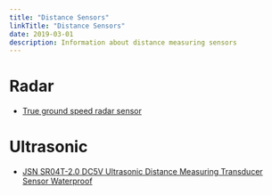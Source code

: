 ```yaml
---
title: "Distance Sensors"
linkTitle: "Distance Sensors"
date: 2019-03-01
description: Information about distance measuring sensors
---
```


# Radar
* [True ground speed radar sensor](http://salesmanual.deere.com/sales/salesmanual/en_NA/tractors/attachments/electrical_and_lights/waterloo_common_radar_code_9023.html)

# Ultrasonic
* [JSN SR04T-2.0 DC5V Ultrasonic Distance Measuring Transducer Sensor Waterproof](https://www.ebay.com/itm/JSN-SR04T-2-0-DC5V-Ultrasonic-Distance-Measuring-Transducer-Sensor-Waterproof/172267770126?hash=item281bf5910e:g:N-8AAOSwSONcSnew:rk:3:pf:1&frcectupt=true)
